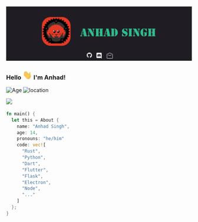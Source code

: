 [![Header](https://github.com/Andy-Python-Programmer/Andy-Python-Programmer/blob/master/header.png "Header")](https://andy-python-programmer.github.io/)

### Hello <img src="https://github.com/Andy-Python-Programmer/Andy-Python-Programmer/blob/master/hello.gif" height="25px"> I'm Anhad!

![Age](https://img.shields.io/badge/Age-14-blue)
![location](https://img.shields.io/badge/Live%20in-Australia-red)


<img src="https://github-profile-summary-cards.vercel.app/api/cards/profile-details?username=Andy-Python-Programmer&theme=monokai">


```rust
fn main() {
  let this = About {
    name: "Anhad Singh",
    age: 14,
    pronouns: "he/him"
    code: vec![
      "Rust",
      "Python", 
      "Dart", 
      "Flutter", 
      "Flask", 
      "Electron", 
      "Node",
      "..."
    ]
  };
}
```

